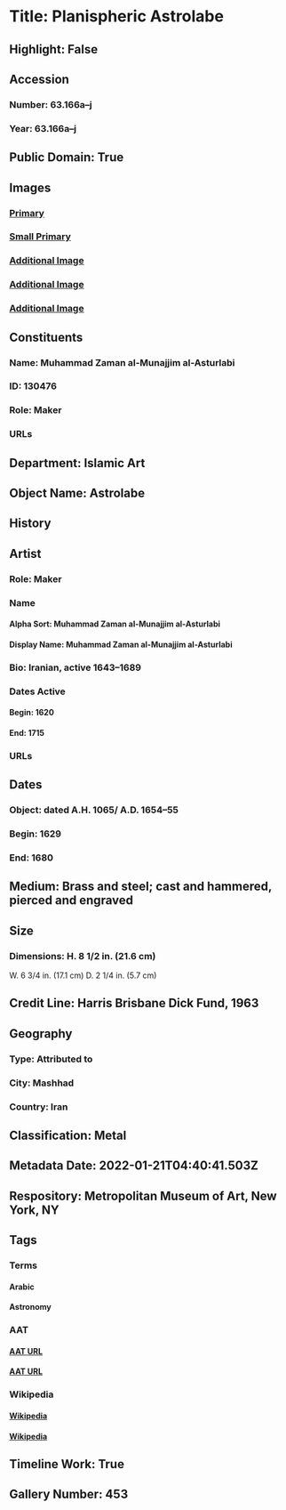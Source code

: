 # Title: Planispheric Astrolabe
## Highlight: False
## Accession
### Number: 63.166a–j
### Year: 63.166a–j
## Public Domain: True
## Images
### [Primary](https://images.metmuseum.org/CRDImages/is/original/DP170383.jpg)
### [Small Primary](https://images.metmuseum.org/CRDImages/is/web-large/DP170383.jpg)
### [Additional Image](https://images.metmuseum.org/CRDImages/is/original/DP105325.jpg)
### [Additional Image](https://images.metmuseum.org/CRDImages/is/original/DP105325.TIF.jpg)
### [Additional Image](https://images.metmuseum.org/CRDImages/is/original/DP170382.jpg)
## Constituents
### Name: Muhammad Zaman al-Munajjim al-Asturlabi
### ID: 130476
### Role: Maker
### URLs
## Department: Islamic Art
## Object Name: Astrolabe
## History
## Artist
### Role: Maker
### Name
#### Alpha Sort: Muhammad Zaman al-Munajjim al-Asturlabi
#### Display Name: Muhammad Zaman al-Munajjim al-Asturlabi
### Bio: Iranian, active 1643–1689
### Dates Active
#### Begin: 1620
#### End: 1715
### URLs
## Dates
### Object: dated A.H. 1065/ A.D. 1654–55
### Begin: 1629
### End: 1680
## Medium: Brass and steel; cast and hammered, pierced and engraved
## Size
### Dimensions: H. 8 1/2 in. (21.6  cm)
W. 6 3/4 in. (17.1 cm)
D. 2 1/4 in. (5.7 cm)
## Credit Line: Harris Brisbane Dick Fund, 1963
## Geography
### Type: Attributed to
### City: Mashhad
### Country: Iran
## Classification: Metal
## Metadata Date: 2022-01-21T04:40:41.503Z
## Respository: Metropolitan Museum of Art, New York, NY
## Tags
### Terms
#### Arabic
#### Astronomy
### AAT
#### [AAT URL](http://vocab.getty.edu/page/aat/300387843)
#### [AAT URL](http://vocab.getty.edu/page/aat/300054534)
### Wikipedia
#### [Wikipedia]()
#### [Wikipedia]()
## Timeline Work: True
## Gallery Number: 453
